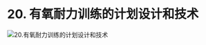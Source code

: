 # 20. 有氧耐力训练的计划设计和技术

![20.有氧耐力训练的计划设计和技术](https://fxpby.oss-cn-beijing.aliyuncs.com/blogImg/workout/cscs/20.%E6%9C%89%E6%B0%A7%E8%80%90%E5%8A%9B%E8%AE%AD%E7%BB%83%E7%9A%84%E8%AE%A1%E5%88%92%E8%AE%BE%E8%AE%A1%E5%92%8C%E6%8A%80%E6%9C%AF.png)
